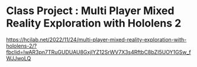 # Class Project : Multi Player Mixed Reality Exploration with Hololens 2
https://hcilab.net/2022/11/24/multi-player-mixed-reality-exploration-with-hololens-2/?fbclid=IwAR3pn7TRuGUDUAU8GxjlYZ12SrWV7X3s4RftbC8bZI5UOY1GSw_fWJJwoLQ

